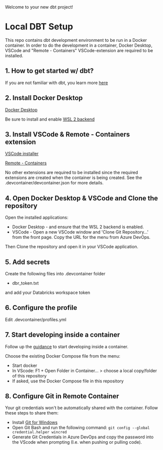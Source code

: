 Welcome to your new dbt project!
# Local DBT Setup

This repo contains dbt development environment to be run in a Docker container. In order to do the development in a container, Docker Desktop, VSCode and "Remote - Containers" VSCode-extension are required to be installed.

## 1. How to get started w/ dbt?

If you are not familiar with dbt, you learn more [here](https://docs.getdbt.com/docs/introduction)

## 2. Install Docker Desktop

[Docker Desktop](https://hub.docker.com/editions/community/docker-ce-desktop-windows/)

Be sure to install and enable [WSL 2 backend](https://docs.docker.com/docker-for-windows/wsl/)

## 3. Install VSCode & Remote - Containers extension

[VSCode installer](https://code.visualstudio.com/)

[Remote - Containers](https://marketplace.visualstudio.com/items?itemName=ms-vscode-remote.remote-containers)

No other extensions are required to be installed since the required extensions are created when the container is being created. See the .devcontainer/devcontainer.json for more details.

## 4. Open Docker Desktop & VSCode and Clone the repository

Open the installed applications:
- Docker Desktop - and ensure that the WSL 2 backend is enabled.
- VSCode - Open a new VSCode window and 'Clone Git Repository...' from the front page. Copy the URL for the menu from Azure DevOps.

Then Clone the repository and open it in your VSCode application.

## 5. Add secrets

Create the following files into .devcontainer folder
- dbr_token.txt
 
 and add your Databricks workspace token

## 6. Configure the profile

Edit .devcontainer/profiles.yml

## 7. Start developing inside a container

 Follow up the [guidance](https://code.visualstudio.com/docs/remote/containers#_quick-start-open-an-existing-folder-in-a-container) to start developing inside a container. 

Choose the existing Docker Compose file from the menu:

- Start docker
- In VScode: F1 + Open Folder in Container... > choose a local copy/folder of this repository
- If asked, use the Docker Compose file in this repository

## 8. Configure Git in Remote Container

Your git credentials won't be automatically shared with the container. Follow these steps to share them:

- Install [Git for Windows](https://git-scm.com/download/win)
- Open Git Bash and run the following command: `git config --global credential.helper wincred`
- Generate Git Credentials in Azure DevOps and copy the password into the VScode when prompting (I.e. when pushing or pulling code). 